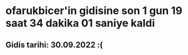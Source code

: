 # ofarukbicer'in gidisine son 1 gun 19 saat 34 dakika 01 saniye kaldi

## Gidis tarihi: 30.09.2022 :(